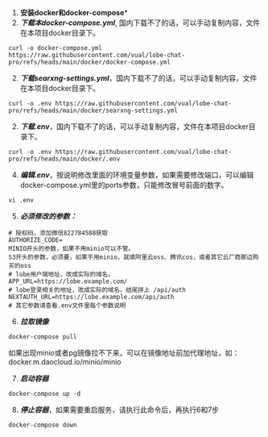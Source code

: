 1. **安装docker和docker-compose***
2. ***下载本docker-compose.yml***, 国内下载不了的话，可以手动复制内容，文件在本项目docker目录下。
```shell
curl -o docker-compose.yml https://raw.githubusercontent.com/vual/lobe-chat-pro/refs/heads/main/docker/docker-compose.yml
```

2. ***下载searxng-settings.yml***，国内下载不了的话，可以手动复制内容，文件在本项目docker目录下。
```shell
curl -o .env https://raw.githubusercontent.com/vual/lobe-chat-pro/refs/heads/main/docker/searxng-settings.yml
```

2. ***下载.env***，国内下载不了的话，可以手动复制内容，文件在本项目docker目录下。
```shell
curl -o .env https://raw.githubusercontent.com/vual/lobe-chat-pro/refs/heads/main/docker/.env
```

4. ***编辑.env***，按说明修改里面的环境变量参数，如果需要修改端口，可以编辑docker-compose.yml里的ports参数，只能修改冒号前面的数字。
```shell
vi .env
```

5. ***必须修改的参数：***
```shell
# 授权码，添加微信822784588获取
AUTHORIZE_CODE=
MINIO开头的参数，如果不用minio可以不管。
S3开头的参数，必须要，如果不用minio，就填阿里云oss、腾讯cos，或者其它云厂商那边购买的oss
# lobe用户端地址，改成实际的域名，
APP_URL=https://lobe.example.com/
# lobe登录相关的地址，改成实际的域名，结尾拼上 /api/auth
NEXTAUTH_URL=https://lobe.example.com/api/auth
# 其它参数请查看.env文件里每个参数说明
```

6. ***拉取镜像***
```shell
docker-compose pull
```
如果出现minio或者pg镜像拉不下来，可以在镜像地址前加代理地址，如：docker.m.daocloud.io/minio/minio

7. ***启动容器***
```shell
docker-compose up -d
```

8. ***停止容器***，如果需要重启服务，请执行此命令后，再执行6和7步
```shell
docker-compose down
```
